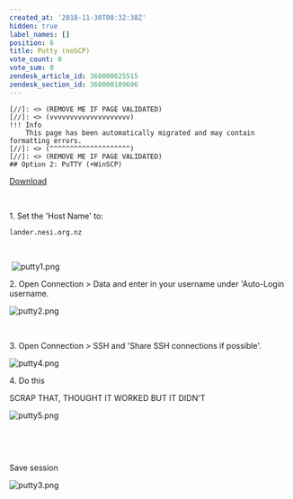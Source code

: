```yaml
---
created_at: '2018-11-30T00:32:38Z'
hidden: true
label_names: []
position: 6
title: Putty (noSCP)
vote_count: 0
vote_sum: 0
zendesk_article_id: 360000625515
zendesk_section_id: 360000189696
---
```



    [//]: <> (REMOVE ME IF PAGE VALIDATED)
    [//]: <> (vvvvvvvvvvvvvvvvvvvv)
    !!! Info
        This page has been automatically migrated and may contain formatting errors.
    [//]: <> (^^^^^^^^^^^^^^^^^^^^)
    [//]: <> (REMOVE ME IF PAGE VALIDATED)
    ## Option 2: PuTTY (+WinSCP)

[Download](https://www.chiark.greenend.org.uk/~sgtatham/putty/latest.html)

 

1\. Set the 'Host Name' to:

    lander.nesi.org.nz

 

 ![putty1.png](assets/images/putty6.png)

2\. Open Connection &gt; Data and enter in your username under
'Auto-Login username. 

![putty2.png](assets/images/putty7.png)

 

3\. Open Connection &gt; SSH and 'Share SSH connections if possible'.

![putty4.png](assets/images/putty8.png)

4\. Do this

SCRAP THAT, THOUGHT IT WORKED BUT IT DIDN'T

![putty5.png](assets/images/putty9.png)

 

 

Save session

![putty3.png](assets/images/putty10.png)
